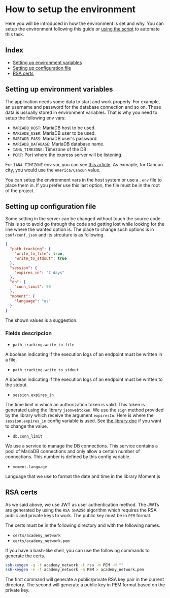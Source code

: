 # How to setup the environment

Here you will be introduced in how the environment is set and why. You can setup the environment following this guide or [using the
script](SCRIPTS.md) to automate this task.

## Index
* [Setting up environment variables](#Setting-up-environment-variables)
* [Setting up configuration file](#Setting-up-configuration-file)
* [RSA certs](#RSA-certs)

## Setting up environment variables

The application needs some data to start and work properly. For example, an username and password for the database connection and so on.
These data is ussually stored in environment variables. That is why you need to setup the following env vars:

* `MARIADB_HOST`: MariaDB host to be used.
* `MARIADB_USER`: MariaDB user to be used.
* `MARIADB_PASS`: MariaDB user's password.
* `MARIADB_DATABASE`: MariaDB database name.
* `IANA_TIMEZONE`: Timezone of the DB.
* `PORT`: Port where the express server will be listening.

For `IANA_TIMEZONE` env var, you can see [this article](https://en.wikipedia.org/wiki/List_of_tz_database_time_zones). As exmaple, for Cancun city, you would use the `America/Cancun` value.

You can setup the environment vars in the host system or use a `.env` file to place them in. If you prefer use this last option,
the file must be in the root of the project.

## Setting up configuration file

Some setting in the server can be changed without touch the source code. This is so to avoid go through the code and getting lost while
looking for the line where the wanted option is. The place to change such options is in `conf/conf.json` and its strcuture is as following.

```json
{
  "path_tracking": {
    "write_to_file": true,
    "write_to_stdout": true
  },
  "session": {
    "expires_in": "7 days"
  },
  "db": {
    "conn_limit": 50
  },
  "moment": {
    "language": "es"
  }
}
```

The shown values is a suggestion.

### Fields descripcion

* `path_tracking.write_to_file`

A boolean indicating if the execution logs of an endpoint must be written in a file.

* `path_tracking.write_to_stdout`

A boolean indicating if the execution logs of an endpoint must be written to the stdout.

* `session.expires_in`

The time limit in which an authorization token is valid. This token is generated using the library `jsonwebtoken`. We use the `sign` method
provided by the library which receive the argument `expiresIn`. Here is where the `session.expires_in` config variable is used.
See [the library doc](https://www.npmjs.com/package/jsonwebtoken) if you want to change the value.

* `db.conn_limit`

We use a service to manage the DB connections. This service contains a pool of MariaDB connections and only allow a certain number of connections.
This number is defined by this config variable.

* `moment.language`

Language that we use to format the date and time in the library Moment.js

## RSA certs

As we said above, we use JWT as user authentication method. The JWTs are generated by using the `RSA SHA256` algorithm which requires the
RSA public and private keys to work. The public key must be in `PEM` format.

The certs must be in the following directory and with the following names.

* `certs/academy_network`
* `certs/academy_network.pem`

If you have a bash-like shell, you can use the following commands to generate the certs.

```sh
ssh-keygen -q -f academy_network -t rsa -m PEM -N ""
ssh-keygen -e -f academy_network -m PEM > academy_network.pem
```

The first command will generate a public/private RSA key pair in the current directory. The second will generate a public key in PEM format
based on the private key.
